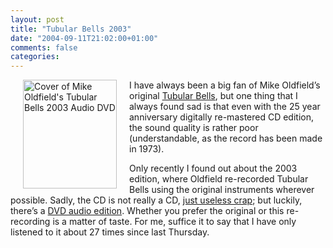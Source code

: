 ```yaml
---
layout: post
title: "Tubular Bells 2003"
date: "2004-09-11T21:02:00+01:00"
comments: false
categories: 
---
```


<p><img src="/blog/st/images/tubular_bells_2003.jpg" align="left" height="174" hspace="20" alt="Cover of Mike Oldfield's Tubular Bells 2003 Audio DVD" width="150" />
I have always been a big fan of Mike Oldfield&#8217;s original <a href="http://www.amazon.com/exec/obidos/ASIN/B000000WG4/qid=1094928791/sr=ka-1/ref=pd_ka_1/104-0876115-5491963">Tubular Bells</a>, but one thing that I always found sad is that even with the 25 year anniversary digitally re-mastered CD edition, the sound quality is rather poor (understandable, as the record has been made in 1973). </p>

<p>Only recently I found out about the 2003 edition, where Oldfield re-recorded Tubular Bells using the original instruments wherever possible. Sadly, the CD is not really a CD, <a href="http://www.rcarter.34sp.com/oldfield/tubularbells2003.html">just useless crap</a>; but luckily, there&#8217;s a <a href="http://www.amazon.com/exec/obidos/ASIN/B0000DD556/">DVD audio edition</a>. Whether you prefer the original or this re-recording is a matter of taste. For me, suffice it to say that I have only listened to it about 27 times since last Thursday.     </p>

<p><br />
<br />
<br />
<br /></p>

<h2><br /></h2>



